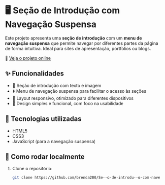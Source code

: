 # 🖥️ Seção de Introdução com Navegação Suspensa

Este projeto apresenta uma **seção de introdução** com um **menu de navegação suspensa** que permite navegar por diferentes partes da página de forma intuitiva. Ideal para sites de apresentação, portfólios ou blogs.

🔗 [Veja o projeto online](https://brenda200.github.io/Se--o-de-introdu--o-com-navega--o-suspensa/)

## ✨ Funcionalidades

- 📝 Seção de introdução com texto e imagem
- ⬇️ Menu de navegação suspensa para facilitar o acesso às seções
- 📱 Layout responsivo, otimizado para diferentes dispositivos
- 🎨 Design simples e funcional, com foco na usabilidade

## 🚀 Tecnologias utilizadas

- HTML5
- CSS3
- JavaScript (para a navegação suspensa)

## 📁 Como rodar localmente

1. Clone o repositório:
   ```bash
   git clone https://github.com/brenda200/Se--o-de-introdu--o-com-navega--o-suspensa.git
